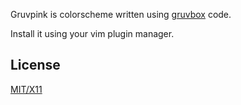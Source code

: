Gruvpink is colorscheme written using [gruvbox](https://github.com/morhetz/gruvbox) code.

Install it using your vim plugin manager.

License
-------
[MIT/X11][]

   [MIT/X11]: https://en.wikipedia.org/wiki/MIT_License
